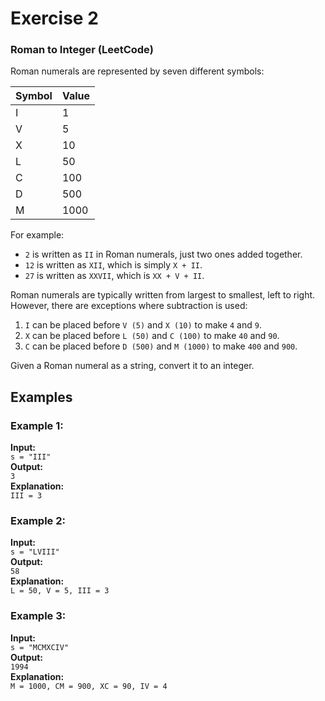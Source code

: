 # Exercise 2

### Roman to Integer (LeetCode)

Roman numerals are represented by seven different symbols:

| Symbol | Value |
| ------ | ----- |
| I      | 1     |
| V      | 5     |
| X      | 10    |
| L      | 50    |
| C      | 100   |
| D      | 500   |
| M      | 1000  |

For example:

- `2` is written as `II` in Roman numerals, just two ones added together.
- `12` is written as `XII`, which is simply `X + II`.
- `27` is written as `XXVII`, which is `XX + V + II`.

Roman numerals are typically written from largest to smallest, left to right. However, there are exceptions where subtraction is used:

1. `I` can be placed before `V (5)` and `X (10)` to make `4` and `9`.
2. `X` can be placed before `L (50)` and `C (100)` to make `40` and `90`.
3. `C` can be placed before `D (500)` and `M (1000)` to make `400` and `900`.

Given a Roman numeral as a string, convert it to an integer.

## Examples

### Example 1:

**Input:**  
`s = "III"`  
**Output:**  
`3`  
**Explanation:**  
`III = 3`

### Example 2:

**Input:**  
`s = "LVIII"`  
**Output:**  
`58`  
**Explanation:**  
`L = 50, V = 5, III = 3`

### Example 3:

**Input:**  
`s = "MCMXCIV"`  
**Output:**  
`1994`  
**Explanation:**  
`M = 1000, CM = 900, XC = 90, IV = 4`
